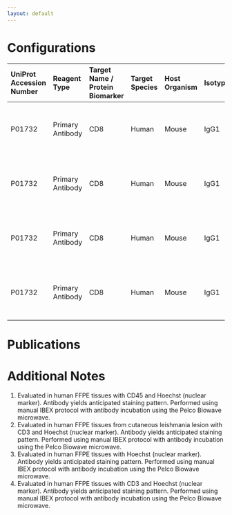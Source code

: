 ```yaml
---
layout: default
---
```


# Configurations

| UniProt Accession Number   | Reagent Type     | Target Name / Protein Biomarker   | Target Species   | Host Organism   | Isotype   | Clonality   | Vendor    |   Catalog Number | Conjugate   | RRID       | Availability   | Method        | Tissue Preservation   | Target Tissue   | Tissue State    | Detergent         | Antigen Retrieval Conditions                                  | Dye Inactivation Conditions   | Recommend   | Agree               | Disagree   | Contributor         | Notes       |
|:---------------------------|:-----------------|:----------------------------------|:-----------------|:----------------|:----------|:------------|:----------|-----------------:|:------------|:-----------|:---------------|:--------------|:----------------------|:----------------|:----------------|:------------------|:--------------------------------------------------------------|:------------------------------|:------------|:--------------------|:-----------|:--------------------|:------------|
| P01732                     | Primary Antibody | CD8                               | Human            | Mouse           | IgG1      | C8/144B     | BioLegend |           372906 | AF647       | AB_2650712 | Stock          | IBEX2D Manual | FFPE                  | Heart           | NA              | 0.3% Triton-X-100 | pH 6 for 40 minutes at 95C (AR6 Akoya Biosciences AR600250ML) | 1 mg/ml LiBH4 15 minutes      | Yes         | [0000-0002-7586-9996](https://orcid.org/0000-0002-7586-9996) | NA         | [0000-0002-7586-9996](https://orcid.org/0000-0002-7586-9996) | [1](#notes) |
| P01732                     | Primary Antibody | CD8                               | Human            | Mouse           | IgG1      | C8/144B     | BioLegend |           372906 | AF647       | AB_2650712 | Stock          | IBEX2D Manual | FFPE                  | Skin            | Infected        | 0.3% Triton-X-100 | pH 6 for 40 minutes at 95C (AR6 Akoya Biosciences AR600250ML) | 1 mg/ml LiBH4 15 minutes      | Yes         | [0000-0002-7586-9996](https://orcid.org/0000-0002-7586-9996) | NA         | [0000-0002-7586-9996](https://orcid.org/0000-0002-7586-9996) | [2](#notes) |
| P01732                     | Primary Antibody | CD8                               | Human            | Mouse           | IgG1      | C8/144B     | BioLegend |           372906 | AF647       | AB_2650712 | Stock          | IBEX2D Manual | FFPE                  | Tonsil          | NA              | 0.3% Triton-X-100 | pH 6 for 40 minutes at 95C (AR6 Akoya Biosciences AR600250ML) | 1 mg/ml LiBH4 15 minutes      | Yes         | [0000-0002-7586-9996](https://orcid.org/0000-0002-7586-9996) | NA         | [0000-0002-7586-9996](https://orcid.org/0000-0002-7586-9996) | [3](#notes) |
| P01732                     | Primary Antibody | CD8                               | Human            | Mouse           | IgG1      | C8/144B     | BioLegend |           372906 | AF647       | AB_2650712 | Stock          | IBEX2D Manual | FFPE                  | Cervix          | Cervical Cancer | 0.3% Triton-X-100 | pH 6 for 40 minutes at 95C (AR6 Akoya Biosciences AR600250ML) | 1 mg/ml LiBH4 15 minutes      | Yes         | [0000-0002-7586-9996](https://orcid.org/0000-0002-7586-9996) | NA         | [0000-0002-7586-9996](https://orcid.org/0000-0002-7586-9996) | [4](#notes) |

# Publications



# Additional Notes

<a name="notes"></a>
1. Evaluated in human FFPE tissues with CD45 and Hoechst (nuclear marker). Antibody yields anticipated staining pattern. Performed using manual IBEX protocol with antibody incubation using the Pelco Biowave microwave.
2. Evaluated in human FFPE tissues from cutaneous leishmania lesion with CD3 and Hoechst (nuclear marker). Antibody yields anticipated staining pattern. Performed using manual IBEX protocol with antibody incubation using the Pelco Biowave microwave.
3. Evaluated in human FFPE tissues with Hoechst (nuclear marker). Antibody yields anticipated staining pattern. Performed using manual IBEX protocol with antibody incubation using the Pelco Biowave microwave.
4. Evaluated in human FFPE tissues with CD3 and Hoechst (nuclear marker). Antibody yields anticipated staining pattern. Performed using manual IBEX protocol with antibody incubation using the Pelco Biowave microwave.

